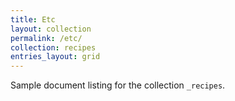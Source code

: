 ```yaml
---
title: Etc
layout: collection
permalink: /etc/
collection: recipes
entries_layout: grid
---
```


Sample document listing for the collection `_recipes`.
